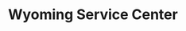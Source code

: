 ---
title: "Wyoming Service Center"
url: /albuquerque/wyoming-service-center/
shop: Autowerkstatt
---